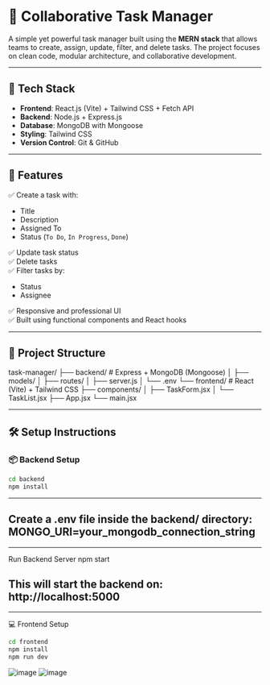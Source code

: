 # 📝 Collaborative Task Manager

A simple yet powerful task manager built using the **MERN stack** that allows teams to create, assign, update, filter, and delete tasks. The project focuses on clean code, modular architecture, and collaborative development.

---

## 🚀 Tech Stack

- **Frontend**: React.js (Vite) + Tailwind CSS + Fetch API
- **Backend**: Node.js + Express.js
- **Database**: MongoDB with Mongoose
- **Styling**: Tailwind CSS
- **Version Control**: Git & GitHub

---

## 🎯 Features

✅ Create a task with:
- Title  
- Description  
- Assigned To  
- Status (`To Do`, `In Progress`, `Done`)  

✅ Update task status  
✅ Delete tasks  
✅ Filter tasks by:
- Status
- Assignee

✅ Responsive and professional UI  
✅ Built using functional components and React hooks

---

## 📁 Project Structure

task-manager/
├── backend/ # Express + MongoDB (Mongoose)
│ ├── models/
│ ├── routes/
│ ├── server.js
│ └── .env
└── frontend/ # React (Vite) + Tailwind CSS
├── components/
│ ├── TaskForm.jsx
│ └── TaskList.jsx
├── App.jsx
└── main.jsx


---

## 🛠️ Setup Instructions

### 📦 Backend Setup

```bash
cd backend
npm install

```

---
Create a .env file inside the backend/ directory:
MONGO_URI=your_mongodb_connection_string
---

---
Run Backend Server
npm start

This will start the backend on:
http://localhost:5000
---

---
💻 Frontend Setup
```bash
cd frontend
npm install
npm run dev
```

![image](https://github.com/user-attachments/assets/b513f0f7-85ed-491c-ae18-06c7d827c607)
![image](https://github.com/user-attachments/assets/035abe9d-ce0a-4ebf-933c-7ec5af45c6d3)




